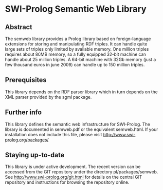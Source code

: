# SWI-Prolog Semantic Web Library

## Abstract

The semweb library provides a Prolog   library based on foreign-language
extensions for storing and manipulating RDF triples. It can handle quite
large sets of triples only  limited   by  available  memory. One million
triples requires about 80MB memory, so  a  fully equipped 32-bit machine
can handle about 25 million triples. A   64-bit machine with 32Gb memory
(just a few thousand euros in june 2009)   can  handle up to 150 million
triples.


## Prerequisites

This library depends on the RDF parser  library which in turn depends on
the XML parser provided by the sgml package.


## Further info

This library defines the semantic web infrastructure for SWI-Prolog. The
library is documented in semweb.pdf or   the  equivalent semweb.html. If
your  installation  does   not   include    this   file,   please  visit
http://www.swi-prolog.org/packages/


## Staying up-to-date

This library is under active  development.   The  recent  version can be
accessed from the GIT repository under the directory pl/packages/semweb.
See http://www.swi-prolog.org/git.html for details on   the  central GIT
repository and instructions for browsing the repository online.
